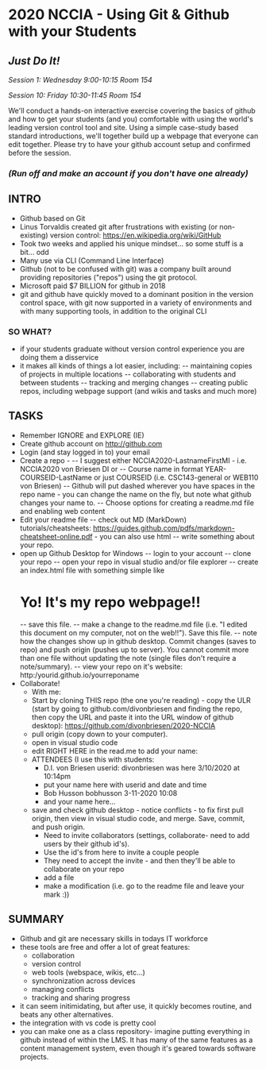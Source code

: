 # 2020 NCCIA - Using Git & Github with your Students
## _Just Do It!_

_Session 1: Wednesday 9:00-10:15 Room 154_

_Session 10: Friday 10:30-11:45 Room 154_

We'll conduct a hands-on interactive exercise covering the basics of github and how to
get your students (and you) comfortable with using the world's leading version control tool
and site. Using a simple case-study based standard introductions, we'll together build up
a webpage that everyone can edit together. Please try to have your github account setup
and confirmed before the session.

### **_(Run off and make an account if you don't have one already)_**

## INTRO
- Github based on Git
- Linus Torvaldis created git after frustrations with existing (or non-existing) version control: https://en.wikipedia.org/wiki/GitHub
- Took two weeks and applied his unique mindset... so some stuff is a bit... odd
- Many use via CLI (Command Line Interface)
- Github (not to be confused with git) was a company built around providing repositories ("repos") using the git protocol.
- Microsoft paid $7 BILLION for github in 2018
- git and github have quickly moved to a dominant position in the version control space, with git now supported in a variety of environments and with many supporting tools, in addition to the original CLI

### SO WHAT?
- if your students graduate without version control experience you are doing them a disservice
- it makes all kinds of things a lot easier, including:
-- maintaining copies of projects in multiple locations
-- collaborating with students and between students
-- tracking and merging changes
-- creating public repos, including webpage support (and wikis and tasks and much more)

## TASKS
- Remember IGNORE and EXPLORE (IE)
- Create github account on http://github.com
- Login (and stay logged in to) your email
- Create a repo -
-- I suggest either NCCIA2020-LastnameFirstMI - i.e. NCCIA2020 von Briesen DI or
-- Course name in format YEAR-COURSEID-LastName or just COURSEID (i.e. CSC143-general or WEB110 von Briesen)
-- Github will put dashed wherever you have spaces in the repo name - you can change the name on the fly, but note what github changes your name to.
-- Choose options for creating a readme.md file and enabling web content
- Edit your readme file
-- check out MD (MarkDown) tutorials/cheatsheets: https://guides.github.com/pdfs/markdown-cheatsheet-online.pdf - you can also use html
-- write something about your repo. 
- open up Github Desktop for Windows
-- login to your account
-- clone your repo
-- open your repo in visual studio and/or file explorer
-- create an index.html file with something simple like <h1>Yo! It's my repo webpage!!</h1>
-- save this file.
-- make a change to the readme.md file (i.e. "I edited this document on my computer, not on the web!!"). Save this file. 
-- note how the changes show up in github desktop. Commit changes (saves to repo) and push origin (pushes up to server). You cannot commit more than one file without updating the note (single files don't require a note/summary).
-- view your repo on it's website: http:/yourid.github.io/yourreponame
- Collaborate!
  - With me:
  - Start by cloning THIS repo (the one you're reading) - copy the ULR (start by going to github.com/divonbriesen and finding the repo, then copy the URL and paste it into the URL window of github desktop): https://github.com/divonbriesen/2020-NCCIA 
  - pull origin (copy down to your computer). 
  - open in visual studio code
  - edit RIGHT HERE in the read.me to add your name:
  - ATTENDEES (I use this with students:
    - D.I. von Briesen userid: divonbriesen was here 3/10/2020 at 10:14pm
    - put your name here with userid and date and time
    - Bob Husson bobhusson 3-11-2020 10:08
    - and your name here...
  - save and check github desktop - notice conflicts - to fix first pull origin, then view in visual studio code, and merge. Save, commit, and push origin. 
    - Need to invite collaborators (settings, collaborate- need to add users by their github id's). 
    - Use the id's from here to invite a couple people
    - They need to accept the invite - and then they'll be able to collaborate on your repo
    - add a file 
    - make a modification (i.e. go to the readme file and leave your mark :)) 

## SUMMARY
- Github and git are necessary skills in todays IT workforce
- these tools are free and offer a lot of great features:
  - collaboration
  - version control
  - web tools (webspace, wikis, etc...)
  - synchronization across devices
  - managing conflicts
  - tracking and sharing progress
- it can seem initimidating, but after use, it quickly becomes routine, and beats any other alternatives. 
- the integration with vs code is pretty cool
- you can make one as a class repository- imagine putting everything in github instead of within the LMS. It has many of the same features as a content management system, even though it's geared towards software projects. 
